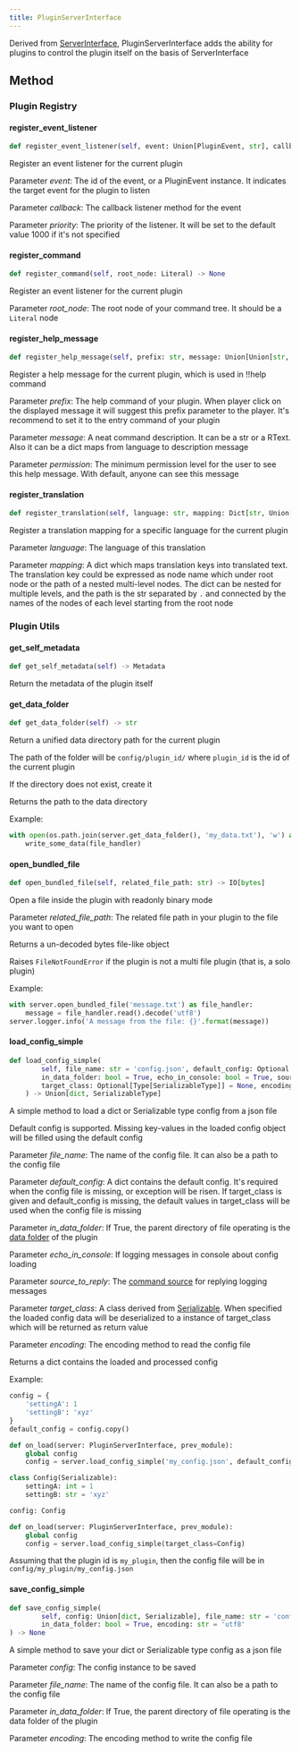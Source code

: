 ```yaml
---
title: PluginServerInterface
---
```


Derived from [ServerInterface](ServerInterface.md),
PluginServerInterface adds the ability for plugins to control the plugin
itself on the basis of ServerInterface

## Method

### Plugin Registry

#### register_event_listener

``` python
def register_event_listener(self, event: Union[PluginEvent, str], callback: Callable, priority: int = 1000) -> None
```

Register an event listener for the current plugin

Parameter *event*: The id of the event, or a PluginEvent instance. It
indicates the target event for the plugin to listen

Parameter *callback*: The callback listener method for the event

Parameter *priority*: The priority of the listener. It will be set to
the default value 1000 if it's not specified

#### register_command

``` python
def register_command(self, root_node: Literal) -> None
```

Register an event listener for the current plugin

Parameter *root_node*: The root node of your command tree. It should be
a `Literal` node

#### register_help_message

``` python
def register_help_message(self, prefix: str, message: Union[Union[str, RTextBase], Dict[str, Union[str, RTextBase]]], permission: int = PermissionLevel.MINIMUM_LEVEL) -> None
```

Register a help message for the current plugin, which is used in !!help
command

Parameter *prefix*: The help command of your plugin. When player click
on the displayed message it will suggest this prefix parameter to the
player. It's recommend to set it to the entry command of your plugin

Parameter *message*: A neat command description. It can be a str or a
RText. Also it can be a dict maps from language to description message

Parameter *permission*: The minimum permission level for the user to see
this help message. With default, anyone can see this message

#### register_translation

``` python
def register_translation(self, language: str, mapping: Dict[str, Union[str, dict]]) -> None
```

Register a translation mapping for a specific language for the current
plugin

Parameter *language*: The language of this translation

Parameter *mapping*: A dict which maps translation keys into translated
text. The translation key could be expressed as node name which under
root node or the path of a nested multi-level nodes. The dict can be
nested for multiple levels, and the path is the str separated by `.` and
connected by the names of the nodes of each level starting from the root
node

### Plugin Utils

#### get_self_metadata

``` python
def get_self_metadata(self) -> Metadata
```

Return the metadata of the plugin itself

#### get_data_folder

``` python
def get_data_folder(self) -> str
```

Return a unified data directory path for the current plugin

The path of the folder will be `config/plugin_id/` where `plugin_id` is
the id of the current plugin

If the directory does not exist, create it

Returns the path to the data directory

Example:

``` python
with open(os.path.join(server.get_data_folder(), 'my_data.txt'), 'w') as file_handler:
    write_some_data(file_handler)
```

#### open_bundled_file

``` python
def open_bundled_file(self, related_file_path: str) -> IO[bytes]
```

Open a file inside the plugin with readonly binary mode

Parameter *related_file_path*: The related file path in your plugin to
the file you want to open

Returns a un-decoded bytes file-like object

Raises `FileNotFoundError` if the plugin is not a multi file plugin
(that is, a solo plugin)

Example:

``` python
with server.open_bundled_file('message.txt') as file_handler:
    message = file_handler.read().decode('utf8')
server.logger.info('A message from the file: {}'.format(message))
```

#### load_config_simple

``` python
def load_config_simple(
        self, file_name: str = 'config.json', default_config: Optional = None, *,
        in_data_folder: bool = True, echo_in_console: bool = True, source_to_reply: Optional[CommandSource] = None,
        target_class: Optional[Type[SerializableType]] = None, encoding: str = 'utf8'
    ) -> Union[dict, SerializableType]
```

A simple method to load a dict or Serializable type config from a json
file

Default config is supported. Missing key-values in the loaded config
object will be filled using the default config

Parameter *file_name*: The name of the config file. It can also be a
path to the config file

Parameter *default_config*: A dict contains the default config. It's
required when the config file is missing, or exception will be risen. If
target_class is given and default_config is missing, the default values
in target_class will be used when the config file is missing

Parameter *in_data_folder*: If True, the parent directory of file
operating is the [data folder](#get-data-folder) of the plugin

Parameter *echo_in_console*: If logging messages in console about config
loading

Parameter *source_to_reply*: The [command source](CommandSource.md)
for replying logging messages

Parameter *target_class*: A class derived from
[Serializable](../api.md#serializable). When specified the loaded
config data will be deserialized to a instance of target_class which
will be returned as return value

Parameter *encoding*: The encoding method to read the config file

Returns a dict contains the loaded and processed config

Example:

``` python
config = {
    'settingA': 1
    'settingB': 'xyz'
}
default_config = config.copy()

def on_load(server: PluginServerInterface, prev_module):
    global config
    config = server.load_config_simple('my_config.json', default_config)
```

``` python
class Config(Serializable):
    settingA: int = 1
    settingB: str = 'xyz'

config: Config

def on_load(server: PluginServerInterface, prev_module):
    global config
    config = server.load_config_simple(target_class=Config)
```

Assuming that the plugin id is `my_plugin`, then the config file will be
in `config/my_plugin/my_config.json`

#### save_config_simple

``` python
def save_config_simple(
        self, config: Union[dict, Serializable], file_name: str = 'config.json', *,
        in_data_folder: bool = True, encoding: str = 'utf8'
) -> None
```

A simple method to save your dict or Serializable type config as a json
file

Parameter *config*: The config instance to be saved

Parameter *file_name*: The name of the config file. It can also be a
path to the config file

Parameter *in_data_folder*: If True, the parent directory of file
operating is the data folder of the plugin

Parameter *encoding*: The encoding method to write the config file
